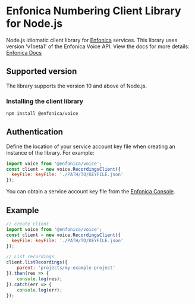 # Enfonica Numbering Client Library for Node.js

Node.js idiomatic client library for [Enfonica](https://enfonica.com/) services. This library uses version 'v1beta1' of the Enfonica Voice API. View the docs for more details: [Enfonica Docs](https://enfonica.com/docs/)

## Supported version

The library supports the version 10 and above of Node.js.

### Installing the client library

```bash
npm install @enfonica/voice
```

## Authentication

Define the location of your service account key file when creating an instance of the library. For example:

```js
import voice from '@enfonica/voice';
const client = new voice.RecordingsClient({
  keyFile: keyFile: './PATH/TO/KEYFILE.json'
});
```

You can obtain a service account key file from the [Enfonica Console](https://console.enfonica.com/).

## Example

```js
// create client
import voice from '@enfonica/voice';
const client = new voice.RecordingsClient({
  keyFile: keyFile: './PATH/TO/KEYFILE.json'
});

// List recordings
client.listRecordings({
    parent: 'projects/my-example-project'
}).then(res => {
    console.log(res);
}).catch(err => {
    console.log(err);
});
```